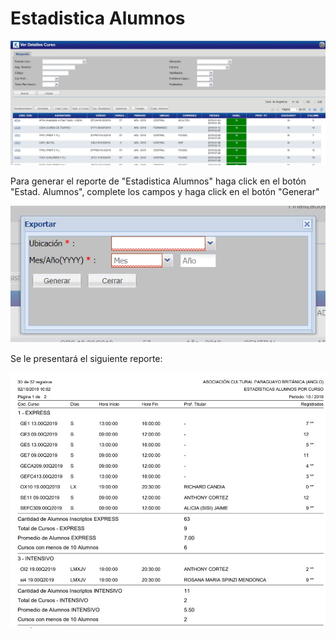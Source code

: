 # Estadistica Alumnos

![Listar Cursos](../../img/indicePrincipal.jpg)


Para generar el reporte de "Estadistica Alumnos" haga click en el botón "Estad. Alumnos", complete los campos y haga click en el botón "Generar"

![Nombramientos](../../img/indicePrincipalEstadisticasAlumno.jpg)

Se le presentará el siguiente reporte:

![Nombramientos](../../img/indicePrincipalEstadisticasAlumnoEjemplo.jpg)

